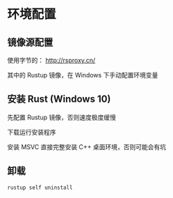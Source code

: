 # 环境配置

## 镜像源配置

使用字节的： <http://rsproxy.cn/>

其中的 Rustup 镜像，在 Windows 下手动配置环境变量

## 安装 Rust (Windows 10)

先配置 Rustup 镜像，否则速度极度缓慢

下载运行安装程序

安装 MSVC 直接完整安装 C++ 桌面环境，否则可能会有坑

## 卸载

```shell
rustup self uninstall
```
